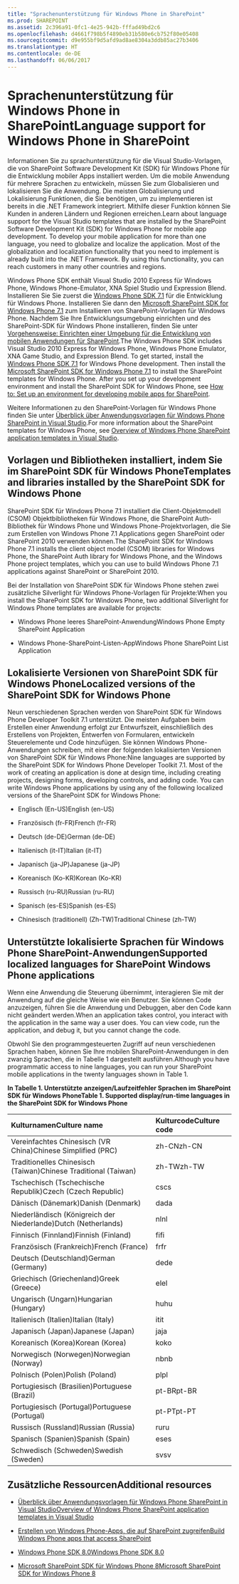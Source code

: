 ```yaml
---
title: "Sprachenunterstützung für Windows Phone in SharePoint"
ms.prod: SHAREPOINT
ms.assetid: 2c396a91-0fc1-4e25-942b-fffad49bd2c6
ms.openlocfilehash: d4661f798b5f4890eb31b580e6cb752f80e05408
ms.sourcegitcommit: d9e955bf9d5afd9ad8ae8304a3ddb85ac27b3406
ms.translationtype: HT
ms.contentlocale: de-DE
ms.lasthandoff: 06/06/2017
---
```

# <a name="language-support-for-windows-phone-in-sharepoint"></a><span data-ttu-id="b2533-102">Sprachenunterstützung für Windows Phone in SharePoint</span><span class="sxs-lookup"><span data-stu-id="b2533-102">Language support for Windows Phone in SharePoint</span></span>
<span data-ttu-id="b2533-p101">Informationen Sie zu sprachunterstützung für die Visual Studio-Vorlagen, die von SharePoint Software Development Kit (SDK) für Windows Phone für die Entwicklung mobiler Apps installiert werden. Um die mobile Anwendung für mehrere Sprachen zu entwickeln, müssen Sie zum Globalisieren und lokalisieren Sie die Anwendung. Die meisten Globalisierung und Lokalisierung Funktionen, die Sie benötigen, um zu implementieren ist bereits in die .NET Framework integriert. Mithilfe dieser Funktion können Sie Kunden in anderen Ländern und Regionen erreichen.</span><span class="sxs-lookup"><span data-stu-id="b2533-p101">Learn about language support for the Visual Studio templates that are installed by the SharePoint Software Development Kit (SDK) for Windows Phone for mobile app development. To develop your mobile application for more than one language, you need to globalize and localize the application. Most of the globalization and localization functionality that you need to implement is already built into the .NET Framework. By using this functionality, you can reach customers in many other countries and regions.</span></span>
  
    
    

<span data-ttu-id="b2533-p102">Windows Phone SDK enthält Visual Studio 2010 Express für Windows Phone, Windows Phone-Emulator, XNA Spiel Studio und Expression Blend. Installieren Sie Sie zuerst die  [Windows Phone SDK 7.1](http://www.microsoft.com/en-us/download/details.aspx?id=27570) für die Entwicklung für Windows Phone. Installieren Sie dann den [Microsoft SharePoint SDK for Windows Phone 7.1](http://www.microsoft.com/en-us/download/details.aspx?id=30476) zum Installieren von SharePoint-Vorlagen für Windows Phone. Nachdem Sie Ihre Entwicklungsumgebung einrichten und des SharePoint-SDK für Windows Phone installieren, finden Sie unter  [Vorgehensweise: Einrichten einer Umgebung für die Entwicklung von mobilen Anwendungen für SharePoint](how-to-set-up-an-environment-for-developing-mobile-apps-for-sharepoint).</span><span class="sxs-lookup"><span data-stu-id="b2533-p102">The Windows Phone SDK includes Visual Studio 2010 Express for Windows Phone, Windows Phone Emulator, XNA Game Studio, and Expression Blend. To get started, install the  [Windows Phone SDK 7.1](http://www.microsoft.com/en-us/download/details.aspx?id=27570) for Windows Phone development. Then install the [Microsoft SharePoint SDK for Windows Phone 7.1](http://www.microsoft.com/en-us/download/details.aspx?id=30476) to install the SharePoint templates for Windows Phone. After you set up your development environment and install the SharePoint SDK for Windows Phone, see  [How to: Set up an environment for developing mobile apps for SharePoint](how-to-set-up-an-environment-for-developing-mobile-apps-for-sharepoint).</span></span>
  
    
    

<span data-ttu-id="b2533-111">Weitere Informationen zu den SharePoint-Vorlagen für Windows Phone finden Sie unter  [Überblick über Anwendungsvorlagen für Windows Phone SharePoint in Visual Studio](overview-of-windows-phone-sharepoint-application-templates-in-visual-studio).</span><span class="sxs-lookup"><span data-stu-id="b2533-111">For more information about the SharePoint templates for Windows Phone, see  [Overview of Windows Phone SharePoint application templates in Visual Studio](overview-of-windows-phone-sharepoint-application-templates-in-visual-studio).</span></span>
## <a name="templates-and-libraries-installed-by-the-sharepoint-sdk-for-windows-phone"></a><span data-ttu-id="b2533-112">Vorlagen und Bibliotheken installiert, indem Sie im SharePoint SDK für Windows Phone</span><span class="sxs-lookup"><span data-stu-id="b2533-112">Templates and libraries installed by the SharePoint SDK for Windows Phone</span></span>
<span data-ttu-id="b2533-113"><a name="LanguageSupportForWindowsPhoneForSharePoint2013_TemplatesInstalledBySharePointSDKForWindowsPhone"> </a></span><span class="sxs-lookup"><span data-stu-id="b2533-113"></span></span>

<span data-ttu-id="b2533-114">SharePoint SDK für Windows Phone 7.1 installiert die Client-Objektmodell (CSOM) Objektbibliotheken für Windows Phone, die SharePoint Auth-Bibliothek für Windows Phone und Windows Phone-Projektvorlagen, die Sie zum Erstellen von Windows Phone 7.1 Applications gegen SharePoint oder SharePoint 2010 verwenden können.</span><span class="sxs-lookup"><span data-stu-id="b2533-114">The SharePoint SDK for Windows Phone 7.1 installs the client object model (CSOM) libraries for Windows Phone, the SharePoint Auth library for Windows Phone, and the Windows Phone project templates, which you can use to build Windows Phone 7.1 applications against SharePoint or SharePoint 2010.</span></span>
  
    
    
<span data-ttu-id="b2533-115">Bei der Installation von SharePoint SDK für Windows Phone stehen zwei zusätzliche Silverlight für Windows Phone-Vorlagen für Projekte:</span><span class="sxs-lookup"><span data-stu-id="b2533-115">When you install the SharePoint SDK for Windows Phone, two additional Silverlight for Windows Phone templates are available for projects:</span></span>
  
    
    

- <span data-ttu-id="b2533-116">Windows Phone leeres SharePoint-Anwendung</span><span class="sxs-lookup"><span data-stu-id="b2533-116">Windows Phone Empty SharePoint Application</span></span>
    
  
- <span data-ttu-id="b2533-117">Windows Phone-SharePoint-Listen-App</span><span class="sxs-lookup"><span data-stu-id="b2533-117">Windows Phone SharePoint List Application</span></span>
    
  

## <a name="localized-versions-of-the-sharepoint-sdk-for-windows-phone"></a><span data-ttu-id="b2533-118">Lokalisierte Versionen von SharePoint SDK für Windows Phone</span><span class="sxs-lookup"><span data-stu-id="b2533-118">Localized versions of the SharePoint SDK for Windows Phone</span></span>
<span data-ttu-id="b2533-119"><a name="LanguageSupportForWindowsPhoneForSharePoint2013_LocalizedVersionsOfSharePointSDKForWindowsPhone"> </a></span><span class="sxs-lookup"><span data-stu-id="b2533-119"></span></span>

<span data-ttu-id="b2533-p103">Neun verschiedenen Sprachen werden von SharePoint SDK für Windows Phone Developer Toolkit 7.1 unterstützt. Die meisten Aufgaben beim Erstellen einer Anwendung erfolgt zur Entwurfszeit, einschließlich des Erstellens von Projekten, Entwerfen von Formularen, entwickeln Steuerelemente und Code hinzufügen. Sie können Windows Phone-Anwendungen schreiben, mit einer der folgenden lokalisierten Versionen von SharePoint SDK für Windows Phone:</span><span class="sxs-lookup"><span data-stu-id="b2533-p103">Nine languages are supported by the SharePoint SDK for Windows Phone Developer Toolkit 7.1. Most of the work of creating an application is done at design time, including creating projects, designing forms, developing controls, and adding code. You can write Windows Phone applications by using any of the following localized versions of the SharePoint SDK for Windows Phone:</span></span>
  
    
    

- <span data-ttu-id="b2533-123">Englisch (En-US)</span><span class="sxs-lookup"><span data-stu-id="b2533-123">English (en-US)</span></span>
    
  
- <span data-ttu-id="b2533-124">Französisch (fr-FR)</span><span class="sxs-lookup"><span data-stu-id="b2533-124">French (fr-FR)</span></span>
    
  
- <span data-ttu-id="b2533-125">Deutsch (de-DE)</span><span class="sxs-lookup"><span data-stu-id="b2533-125">German (de-DE)</span></span>
    
  
- <span data-ttu-id="b2533-126">Italienisch (it-IT)</span><span class="sxs-lookup"><span data-stu-id="b2533-126">Italian (it-IT)</span></span>
    
  
- <span data-ttu-id="b2533-127">Japanisch (ja-JP)</span><span class="sxs-lookup"><span data-stu-id="b2533-127">Japanese (ja-JP)</span></span>
    
  
- <span data-ttu-id="b2533-128">Koreanisch (Ko-KR)</span><span class="sxs-lookup"><span data-stu-id="b2533-128">Korean (Ko-KR)</span></span>
    
  
- <span data-ttu-id="b2533-129">Russisch (ru-RU)</span><span class="sxs-lookup"><span data-stu-id="b2533-129">Russian (ru-RU)</span></span>
    
  
- <span data-ttu-id="b2533-130">Spanisch (es-ES)</span><span class="sxs-lookup"><span data-stu-id="b2533-130">Spanish (es-ES)</span></span>
    
  
- <span data-ttu-id="b2533-131">Chinesisch (traditionell) (Zh-TW)</span><span class="sxs-lookup"><span data-stu-id="b2533-131">Traditional Chinese (zh-TW)</span></span>
    
  

## <a name="supported-localized-languages-for-sharepoint-windows-phone-applications"></a><span data-ttu-id="b2533-132">Unterstützte lokalisierte Sprachen für Windows Phone SharePoint-Anwendungen</span><span class="sxs-lookup"><span data-stu-id="b2533-132">Supported localized languages for SharePoint Windows Phone applications</span></span>
<span data-ttu-id="b2533-133"><a name="bk_supplocallangs"> </a></span><span class="sxs-lookup"><span data-stu-id="b2533-133"></span></span>

<span data-ttu-id="b2533-p104">Wenn eine Anwendung die Steuerung übernimmt, interagieren Sie mit der Anwendung auf die gleiche Weise wie ein Benutzer. Sie können Code anzuzeigen, führen Sie die Anwendung und Debuggen, aber den Code kann nicht geändert werden.</span><span class="sxs-lookup"><span data-stu-id="b2533-p104">When an application takes control, you interact with the application in the same way a user does. You can view code, run the application, and debug it, but you cannot change the code.</span></span>
  
    
    
<span data-ttu-id="b2533-136">Obwohl Sie den programmgesteuerten Zugriff auf neun verschiedenen Sprachen haben, können Sie Ihre mobilen SharePoint-Anwendungen in den zwanzig Sprachen, die in Tabelle 1 dargestellt ausführen.</span><span class="sxs-lookup"><span data-stu-id="b2533-136">Although you have programmatic access to nine languages, you can run your SharePoint mobile applications in the twenty languages shown in Table 1.</span></span>
  
    
    

<span data-ttu-id="b2533-137">**In Tabelle 1. Unterstützte anzeigen/Laufzeitfehler Sprachen im SharePoint SDK für Windows Phone**</span><span class="sxs-lookup"><span data-stu-id="b2533-137">**Table 1. Supported display/run-time languages in the SharePoint SDK for Windows Phone**</span></span>


|<span data-ttu-id="b2533-138">**Kulturnamen**</span><span class="sxs-lookup"><span data-stu-id="b2533-138">**Culture name**</span></span>|<span data-ttu-id="b2533-139">**Kulturcode**</span><span class="sxs-lookup"><span data-stu-id="b2533-139">**Culture code**</span></span>|
|:-----|:-----|
|<span data-ttu-id="b2533-140">Vereinfachtes Chinesisch (VR China)</span><span class="sxs-lookup"><span data-stu-id="b2533-140">Chinese Simplified (PRC)</span></span>  <br/> |<span data-ttu-id="b2533-141">zh-CN</span><span class="sxs-lookup"><span data-stu-id="b2533-141">zh-CN</span></span>  <br/> |
|<span data-ttu-id="b2533-142">Traditionelles Chinesisch (Taiwan)</span><span class="sxs-lookup"><span data-stu-id="b2533-142">Chinese Traditional (Taiwan)</span></span>  <br/> |<span data-ttu-id="b2533-143">zh-TW</span><span class="sxs-lookup"><span data-stu-id="b2533-143">zh-TW</span></span>  <br/> |
|<span data-ttu-id="b2533-144">Tschechisch (Tschechische Republik)</span><span class="sxs-lookup"><span data-stu-id="b2533-144">Czech (Czech Republic)</span></span>  <br/> |<span data-ttu-id="b2533-145">cs</span><span class="sxs-lookup"><span data-stu-id="b2533-145">cs</span></span>  <br/> |
|<span data-ttu-id="b2533-146">Dänisch (Dänemark)</span><span class="sxs-lookup"><span data-stu-id="b2533-146">Danish (Denmark)</span></span>  <br/> |<span data-ttu-id="b2533-147">da</span><span class="sxs-lookup"><span data-stu-id="b2533-147">da</span></span>  <br/> |
|<span data-ttu-id="b2533-148">Niederländisch (Königreich der Niederlande)</span><span class="sxs-lookup"><span data-stu-id="b2533-148">Dutch (Netherlands)</span></span>  <br/> |<span data-ttu-id="b2533-149">nl</span><span class="sxs-lookup"><span data-stu-id="b2533-149">nl</span></span>  <br/> |
|<span data-ttu-id="b2533-150">Finnisch (Finnland)</span><span class="sxs-lookup"><span data-stu-id="b2533-150">Finnish (Finland)</span></span>  <br/> |<span data-ttu-id="b2533-151">fi</span><span class="sxs-lookup"><span data-stu-id="b2533-151">fi</span></span>  <br/> |
|<span data-ttu-id="b2533-152">Französisch (Frankreich)</span><span class="sxs-lookup"><span data-stu-id="b2533-152">French (France)</span></span>  <br/> |<span data-ttu-id="b2533-153">fr</span><span class="sxs-lookup"><span data-stu-id="b2533-153">fr</span></span>  <br/> |
|<span data-ttu-id="b2533-154">Deutsch (Deutschland)</span><span class="sxs-lookup"><span data-stu-id="b2533-154">German (Germany)</span></span>  <br/> |<span data-ttu-id="b2533-155">de</span><span class="sxs-lookup"><span data-stu-id="b2533-155">de</span></span>  <br/> |
|<span data-ttu-id="b2533-156">Griechisch (Griechenland)</span><span class="sxs-lookup"><span data-stu-id="b2533-156">Greek (Greece)</span></span>  <br/> |<span data-ttu-id="b2533-157">el</span><span class="sxs-lookup"><span data-stu-id="b2533-157">el</span></span>  <br/> |
|<span data-ttu-id="b2533-158">Ungarisch (Ungarn)</span><span class="sxs-lookup"><span data-stu-id="b2533-158">Hungarian (Hungary)</span></span>  <br/> |<span data-ttu-id="b2533-159">hu</span><span class="sxs-lookup"><span data-stu-id="b2533-159">hu</span></span>  <br/> |
|<span data-ttu-id="b2533-160">Italienisch (Italien)</span><span class="sxs-lookup"><span data-stu-id="b2533-160">Italian (Italy)</span></span>  <br/> |<span data-ttu-id="b2533-161">it</span><span class="sxs-lookup"><span data-stu-id="b2533-161">it</span></span>  <br/> |
|<span data-ttu-id="b2533-162">Japanisch (Japan)</span><span class="sxs-lookup"><span data-stu-id="b2533-162">Japanese (Japan)</span></span>  <br/> |<span data-ttu-id="b2533-163">ja</span><span class="sxs-lookup"><span data-stu-id="b2533-163">ja</span></span>  <br/> |
|<span data-ttu-id="b2533-164">Koreanisch (Korea)</span><span class="sxs-lookup"><span data-stu-id="b2533-164">Korean (Korea)</span></span>  <br/> |<span data-ttu-id="b2533-165">ko</span><span class="sxs-lookup"><span data-stu-id="b2533-165">ko</span></span>  <br/> |
|<span data-ttu-id="b2533-166">Norwegisch (Norwegen)</span><span class="sxs-lookup"><span data-stu-id="b2533-166">Norwegian (Norway)</span></span>  <br/> |<span data-ttu-id="b2533-167">nb</span><span class="sxs-lookup"><span data-stu-id="b2533-167">nb</span></span>  <br/> |
|<span data-ttu-id="b2533-168">Polnisch (Polen)</span><span class="sxs-lookup"><span data-stu-id="b2533-168">Polish (Poland)</span></span>  <br/> |<span data-ttu-id="b2533-169">pl</span><span class="sxs-lookup"><span data-stu-id="b2533-169">pl</span></span>  <br/> |
|<span data-ttu-id="b2533-170">Portugiesisch (Brasilien)</span><span class="sxs-lookup"><span data-stu-id="b2533-170">Portuguese (Brazil)</span></span>  <br/> |<span data-ttu-id="b2533-171">pt-BR</span><span class="sxs-lookup"><span data-stu-id="b2533-171">pt-BR</span></span>  <br/> |
|<span data-ttu-id="b2533-172">Portugiesisch (Portugal)</span><span class="sxs-lookup"><span data-stu-id="b2533-172">Portuguese (Portugal)</span></span>  <br/> |<span data-ttu-id="b2533-173">pt-PT</span><span class="sxs-lookup"><span data-stu-id="b2533-173">pt-PT</span></span>  <br/> |
|<span data-ttu-id="b2533-174">Russisch (Russland)</span><span class="sxs-lookup"><span data-stu-id="b2533-174">Russian (Russia)</span></span>  <br/> |<span data-ttu-id="b2533-175">ru</span><span class="sxs-lookup"><span data-stu-id="b2533-175">ru</span></span>  <br/> |
|<span data-ttu-id="b2533-176">Spanisch (Spanien)</span><span class="sxs-lookup"><span data-stu-id="b2533-176">Spanish (Spain)</span></span>  <br/> |<span data-ttu-id="b2533-177">es</span><span class="sxs-lookup"><span data-stu-id="b2533-177">es</span></span>  <br/> |
|<span data-ttu-id="b2533-178">Schwedisch (Schweden)</span><span class="sxs-lookup"><span data-stu-id="b2533-178">Swedish (Sweden)</span></span>  <br/> |<span data-ttu-id="b2533-179">sv</span><span class="sxs-lookup"><span data-stu-id="b2533-179">sv</span></span>  <br/> |
   

## <a name="additional-resources"></a><span data-ttu-id="b2533-180">Zusätzliche Ressourcen</span><span class="sxs-lookup"><span data-stu-id="b2533-180">Additional resources</span></span>
<span data-ttu-id="b2533-181"><a name="bk_addresources"> </a></span><span class="sxs-lookup"><span data-stu-id="b2533-181"></span></span>


-  [<span data-ttu-id="b2533-182">Überblick über Anwendungsvorlagen für Windows Phone SharePoint in Visual Studio</span><span class="sxs-lookup"><span data-stu-id="b2533-182">Overview of Windows Phone SharePoint application templates in Visual Studio</span></span>](overview-of-windows-phone-sharepoint-application-templates-in-visual-studio)
    
  
-  [<span data-ttu-id="b2533-183">Erstellen von Windows Phone-Apps, die auf SharePoint zugreifen</span><span class="sxs-lookup"><span data-stu-id="b2533-183">Build Windows Phone apps that access SharePoint</span></span>](build-windows-phone-apps-that-access-sharepoint)
    
  
-  [<span data-ttu-id="b2533-184">Windows Phone SDK 8.0</span><span class="sxs-lookup"><span data-stu-id="b2533-184">Windows Phone SDK 8.0</span></span>](http://www.microsoft.com/en-us/download/details.aspx?id=35471)
    
  
-  [<span data-ttu-id="b2533-185">Microsoft SharePoint SDK für Windows Phone 8</span><span class="sxs-lookup"><span data-stu-id="b2533-185">Microsoft SharePoint SDK for Windows Phone 8</span></span>](http://www.microsoft.com/en-us/download/details.aspx?id=36818)
    
  

  
    
    

